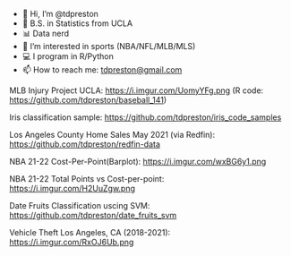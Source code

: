 - 👋 Hi, I’m @tdpreston
- 🐻 B.S. in Statistics from UCLA
- 📊 Data nerd
- 👀 I’m interested in sports (NBA/NFL/MLB/MLS)
- 💻 I program in R/Python
- 📫 How to reach me: tdpreston@gmail.com

MLB Injury Project UCLA: https://i.imgur.com/UomyYFg.png (R code: https://github.com/tdpreston/baseball_141)

Iris classification sample: https://github.com/tdpreston/iris_code_samples

Los Angeles County Home Sales May 2021 (via Redfin): https://github.com/tdpreston/redfin-data

NBA 21-22 Cost-Per-Point(Barplot): https://i.imgur.com/wxBG6y1.png

NBA 21-22 Total Points vs Cost-per-point: https://i.imgur.com/H2UuZgw.png

Date Fruits Classification uscing SVM: https://github.com/tdpreston/date_fruits_svm

Vehicle Theft Los Angeles, CA (2018-2021): https://i.imgur.com/RxOJ6Ub.png



<!---
tdpreston/tdpreston is a ✨ special ✨ repository because its `README.md` (this file) appears on your GitHub profile.
You can click the Preview link to take a look at your changes.
--->
